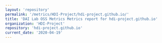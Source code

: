```yaml
---
layout: 'repository'
permalink: '/metrics/HDI-Project/hdi-project.github.io/'
title: 'DAI Lab OSS Metrics Metrics report for hdi-project.github.io'
organization: 'HDI-Project'
repository: 'hdi-project.github.io'
current_date: '2020-04-19'
---
```

